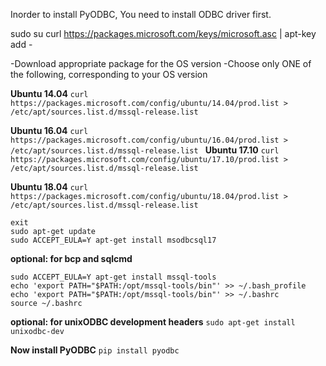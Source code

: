 Inorder to install PyODBC, You need to install ODBC driver first.

sudo su 
curl https://packages.microsoft.com/keys/microsoft.asc | apt-key add -

-Download appropriate package for the OS version
-Choose only ONE of the following, corresponding to your OS version

**Ubuntu 14.04**
`curl https://packages.microsoft.com/config/ubuntu/14.04/prod.list > /etc/apt/sources.list.d/mssql-release.list`

**Ubuntu 16.04**
`curl https://packages.microsoft.com/config/ubuntu/16.04/prod.list > /etc/apt/sources.list.d/mssql-release.list
`
**Ubuntu 17.10**
`curl https://packages.microsoft.com/config/ubuntu/17.10/prod.list > /etc/apt/sources.list.d/mssql-release.list`

**Ubuntu 18.04**
`curl https://packages.microsoft.com/config/ubuntu/18.04/prod.list > /etc/apt/sources.list.d/mssql-release.list`

```
exit
sudo apt-get update
sudo ACCEPT_EULA=Y apt-get install msodbcsql17

```
**optional: for bcp and sqlcmd**
```
sudo ACCEPT_EULA=Y apt-get install mssql-tools
echo 'export PATH="$PATH:/opt/mssql-tools/bin"' >> ~/.bash_profile
echo 'export PATH="$PATH:/opt/mssql-tools/bin"' >> ~/.bashrc
source ~/.bashrc

```
**optional: for unixODBC development headers**
`sudo apt-get install unixodbc-dev`

**Now install PyODBC**
`pip install pyodbc`
